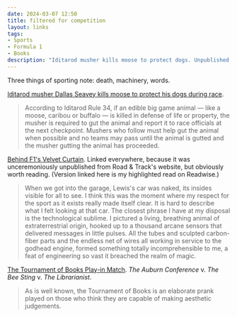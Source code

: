 ```yaml
---
date: 2024-03-07 12:50 
title: filtered for competition
layout: links
tags: 
- Sports
- Formula 1
- Books
description: "Iditarod musher kills moose to protect dogs. Unpublished F1 article reveals sport’s magical engineering. Tournament of Books play-in match mocks aesthetic judgment."
---
```


Three things of sporting note: death, machinery, words.

[Iditarod musher Dallas Seavey kills moose to protect his dogs during race](https://theathletic.com/5318294/2024/03/05/iditarod-musher-kills-moose-race/).

> According to Iditarod Rule 34, if an edible big game animal — like a moose, caribou or buffalo — is killed in defense of life or property, the musher is required to gut the animal and report it to race officials at the next checkpoint. Mushers who follow must help gut the animal when possible and no teams may pass until the animal is gutted and the musher gutting the animal has proceeded.

[Behind F1's Velvet Curtain](https://readwise.io/reader/shared/01hr7vqkc7pws3tyhr6rrqx0vn/). Linked everywhere, because it was unceremoniously unpublished from Road & Track's website, but obviously worth reading. (Version linked here is my highlighted read on Readwise.)

> When we got into the garage, Lewis's car was naked, its insides visible for all to see. I think this was the moment where my respect for the sport as it exists really made itself clear. It is hard to describe what I felt looking at that car. The closest phrase I have at my disposal is the technological sublime. I pictured a living, breathing animal of extraterrestrial origin, hooked up to a thousand arcane sensors that delivered messages in little pulses. All the tubes and sculpted carbon-fiber parts and the endless net of wires all working in service to the godhead engine, formed something totally incomprehensible to me, a feat of engineering so vast it breached the realm of magic.

[The Tournament of Books Play-in Match](https://www.tournamentofbooks.com/2024/play-in-match). *The Auburn Conference* v. *The Bee Sting* v. *The Librarianist*.

> As is well known, the Tournament of Books is an elaborate prank played on those who think they are capable of making aesthetic judgements.
